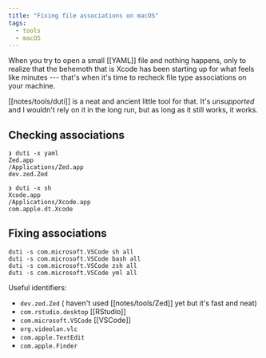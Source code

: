 ```yaml
---
title: "Fixing file associations on macOS"
tags: 
  - tools
  - macOS
---
```


When you try to open a small [[YAML]] file and nothing happens, only to realize that the behemoth that is Xcode has been starting up for what feels like minutes --- that's when it's time to recheck file type associations on your machine.

[[notes/tools/duti]] is a neat and ancient little tool for that. It's _unsupported_ and I wouldn't rely on it in the long run, but as long as it still works, it works.

## Checking associations

```shell
❯ duti -x yaml
Zed.app
/Applications/Zed.app
dev.zed.Zed

❯ duti -x sh
Xcode.app
/Applications/Xcode.app
com.apple.dt.Xcode
```

## Fixing associations

```
duti -s com.microsoft.VSCode sh all
duti -s com.microsoft.VSCode bash all
duti -s com.microsoft.VSCode zsh all
duti -s com.microsoft.VSCode yml all
```

Useful identifiers:
- `dev.zed.Zed` ( haven't used [[notes/tools/Zed]] yet but it's fast and neat)
- `com.rstudio.desktop` [[RStudio]]
- `com.microsoft.VSCode` [[VSCode]]
- `org.videolan.vlc` 
- `com.apple.TextEdit`
- `com.apple.Finder`